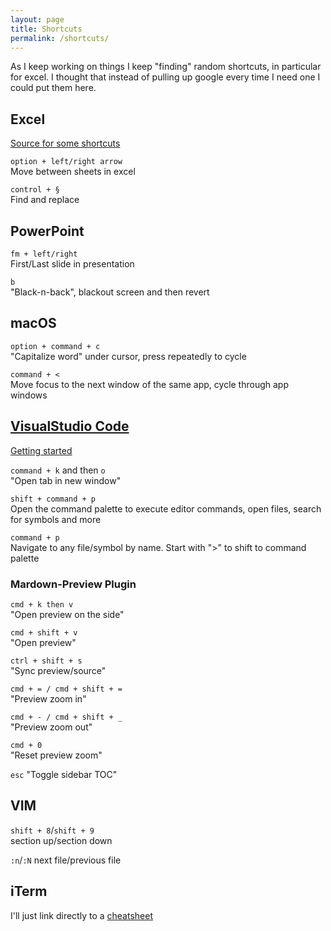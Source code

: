 ```yaml
---
layout: page
title: Shortcuts
permalink: /shortcuts/
---
```


As I keep working on things I keep "finding" random shortcuts, in particular for excel. I thought that instead of pulling up google every time I need one I could put them here.

## Excel
[Source for some shortcuts](https://exceljet.net/keyboard-shortcuts)

`option + left/right arrow`  
Move between sheets in excel

`control + §`  
Find and replace

## PowerPoint
`fm + left/right`  
First/Last slide in presentation

`b`  
"Black-n-back", blackout screen and then revert

## macOS
`option + command + c`  
"Capitalize word" under cursor, press repeatedly to cycle

`command + <`  
Move focus to the next window of the same app, cycle through app windows

## [VisualStudio Code](https://code.visualstudio.com/)
[Getting started](https://code.visualstudio.com/docs/)

`command + k` and then `o`  
"Open tab in new window"  

`shift + command + p`  
Open the command palette to execute editor commands, open files, search for symbols and more  

`command + p`  
Navigate to any file/symbol by name. Start with ">" to shift to command palette  

### Mardown-Preview Plugin
`cmd + k then v`  
"Open preview on the side"  

`cmd + shift + v`  
"Open preview"  

`ctrl + shift + s`  
"Sync preview/source"  

`cmd + = / cmd + shift + =`  
"Preview zoom in"  

`cmd + - / cmd + shift + _`  
"Preview zoom out"  

`cmd + 0`  
"Reset preview zoom"

`esc`
"Toggle sidebar TOC"
  

## VIM
`shift + 8`/`shift + 9`  
section up/section down

`:n`/`:N`
next file/previous file

## iTerm
I'll just link directly to a [cheatsheet](https://gist.github.com/squarism/ae3613daf5c01a98ba3a)
